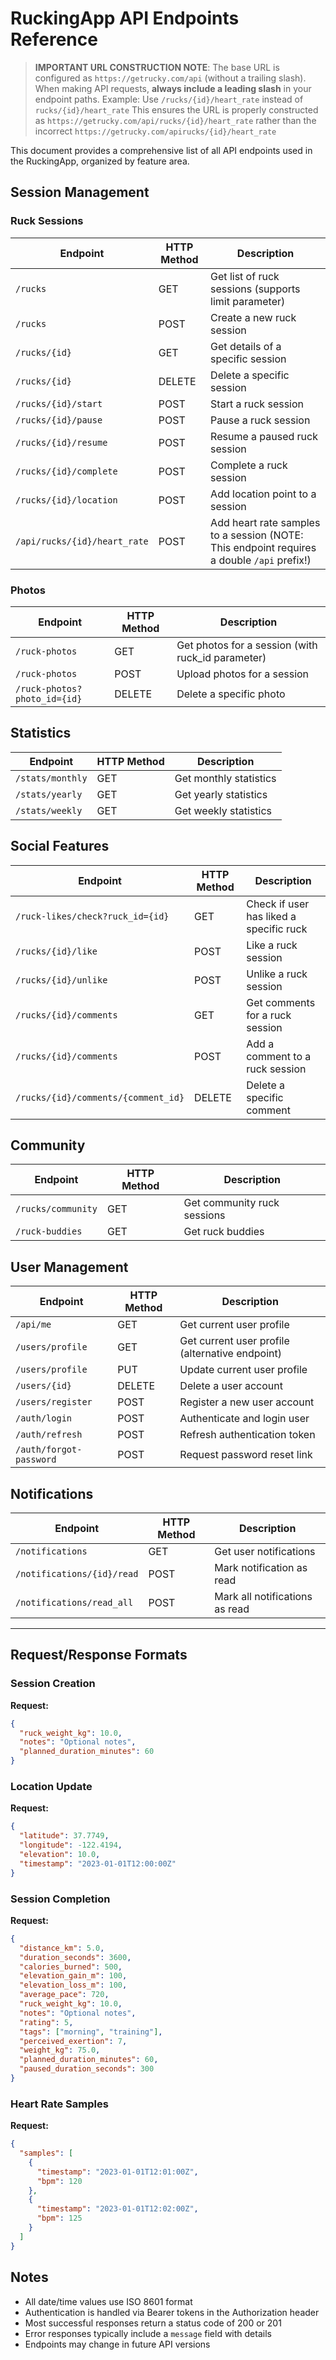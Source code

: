 # RuckingApp API Endpoints Reference

> **IMPORTANT URL CONSTRUCTION NOTE**:
> The base URL is configured as `https://getrucky.com/api` (without a trailing slash).
> When making API requests, **always include a leading slash** in your endpoint paths.
> Example: Use `/rucks/{id}/heart_rate` instead of `rucks/{id}/heart_rate`
> This ensures the URL is properly constructed as `https://getrucky.com/api/rucks/{id}/heart_rate`
> rather than the incorrect `https://getrucky.com/apirucks/{id}/heart_rate`

This document provides a comprehensive list of all API endpoints used in the RuckingApp, organized by feature area.

## Session Management

### Ruck Sessions

| Endpoint | HTTP Method | Description |
|----------|------------|-------------|
| `/rucks` | GET | Get list of ruck sessions (supports limit parameter) |
| `/rucks` | POST | Create a new ruck session |
| `/rucks/{id}` | GET | Get details of a specific session |
| `/rucks/{id}` | DELETE | Delete a specific session |
| `/rucks/{id}/start` | POST | Start a ruck session |
| `/rucks/{id}/pause` | POST | Pause a ruck session |
| `/rucks/{id}/resume` | POST | Resume a paused ruck session |
| `/rucks/{id}/complete` | POST | Complete a ruck session |
| `/rucks/{id}/location` | POST | Add location point to a session |
| `/api/rucks/{id}/heart_rate` | POST | Add heart rate samples to a session (NOTE: This endpoint requires a double `/api` prefix!) |

### Photos

| Endpoint | HTTP Method | Description |
|----------|------------|-------------|
| `/ruck-photos` | GET | Get photos for a session (with ruck_id parameter) |
| `/ruck-photos` | POST | Upload photos for a session |
| `/ruck-photos?photo_id={id}` | DELETE | Delete a specific photo |

## Statistics

| Endpoint | HTTP Method | Description |
|----------|------------|-------------|
| `/stats/monthly` | GET | Get monthly statistics |
| `/stats/yearly` | GET | Get yearly statistics |
| `/stats/weekly` | GET | Get weekly statistics |

## Social Features

| Endpoint | HTTP Method | Description |
|----------|------------|-------------|
| `/ruck-likes/check?ruck_id={id}` | GET | Check if user has liked a specific ruck |
| `/rucks/{id}/like` | POST | Like a ruck session |
| `/rucks/{id}/unlike` | POST | Unlike a ruck session |
| `/rucks/{id}/comments` | GET | Get comments for a ruck session |
| `/rucks/{id}/comments` | POST | Add a comment to a ruck session |
| `/rucks/{id}/comments/{comment_id}` | DELETE | Delete a specific comment |

## Community

| Endpoint | HTTP Method | Description |
|----------|------------|-------------|
| `/rucks/community` | GET | Get community ruck sessions |
| `/ruck-buddies` | GET | Get ruck buddies |

## User Management

| Endpoint | HTTP Method | Description |
|----------|------------|-------------|
| `/api/me` | GET | Get current user profile |
| `/users/profile` | GET | Get current user profile (alternative endpoint) |
| `/users/profile` | PUT | Update current user profile |
| `/users/{id}` | DELETE | Delete a user account |
| `/users/register` | POST | Register a new user account |
| `/auth/login` | POST | Authenticate and login user |
| `/auth/refresh` | POST | Refresh authentication token |
| `/auth/forgot-password` | POST | Request password reset link |

## Notifications

| Endpoint | HTTP Method | Description |
|----------|------------|-------------|
| `/notifications` | GET | Get user notifications |
| `/notifications/{id}/read` | POST | Mark notification as read |
| `/notifications/read_all` | POST | Mark all notifications as read |

---

## Request/Response Formats

### Session Creation

**Request:**
```json
{
  "ruck_weight_kg": 10.0,
  "notes": "Optional notes",
  "planned_duration_minutes": 60
}
```

### Location Update

**Request:**
```json
{
  "latitude": 37.7749,
  "longitude": -122.4194,
  "elevation": 10.0,
  "timestamp": "2023-01-01T12:00:00Z"
}
```

### Session Completion

**Request:**
```json
{
  "distance_km": 5.0,
  "duration_seconds": 3600,
  "calories_burned": 500,
  "elevation_gain_m": 100,
  "elevation_loss_m": 100,
  "average_pace": 720,
  "ruck_weight_kg": 10.0,
  "notes": "Optional notes",
  "rating": 5,
  "tags": ["morning", "training"],
  "perceived_exertion": 7,
  "weight_kg": 75.0,
  "planned_duration_minutes": 60,
  "paused_duration_seconds": 300
}
```

### Heart Rate Samples

**Request:**
```json
{
  "samples": [
    {
      "timestamp": "2023-01-01T12:01:00Z",
      "bpm": 120
    },
    {
      "timestamp": "2023-01-01T12:02:00Z",
      "bpm": 125
    }
  ]
}
```

## Notes

- All date/time values use ISO 8601 format
- Authentication is handled via Bearer tokens in the Authorization header
- Most successful responses return a status code of 200 or 201
- Error responses typically include a `message` field with details
- Endpoints may change in future API versions
